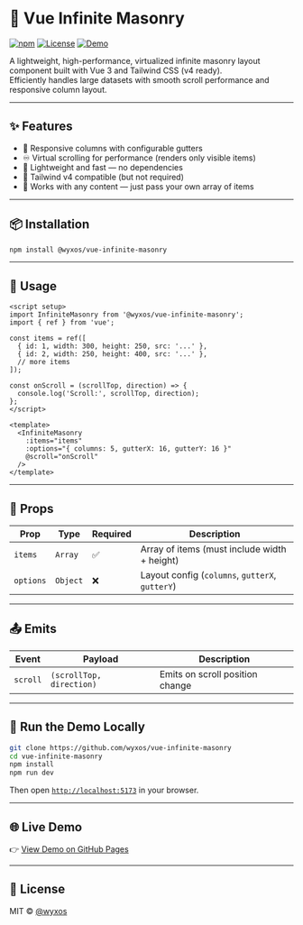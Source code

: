 # 🧱 Vue Infinite Masonry

[![npm](https://img.shields.io/npm/v/@wyxos/vue-infinite-masonry?color=%2300c58e&label=npm)](https://www.npmjs.com/package/@wyxos/vue-infinite-masonry)
[![License](https://img.shields.io/github/license/wyxos/vue-infinite-masonry)](./LICENSE)
[![Demo](https://img.shields.io/badge/Demo-Live%20Preview-blue?logo=githubpages)](https://wyxos.github.io/vue-infinite-masonry/)

A lightweight, high-performance, virtualized infinite masonry layout component built with Vue 3 and Tailwind CSS (v4 ready).  
Efficiently handles large datasets with smooth scroll performance and responsive column layout.

---

## ✨ Features

- 📐 Responsive columns with configurable gutters
- ♾️ Virtual scrolling for performance (renders only visible items)
- 🚀 Lightweight and fast — no dependencies
- 🎨 Tailwind v4 compatible (but not required)
- 🔌 Works with any content — just pass your own array of items

---

## 📦 Installation

```bash
npm install @wyxos/vue-infinite-masonry
```

---

## 🚀 Usage

```vue
<script setup>
import InfiniteMasonry from '@wyxos/vue-infinite-masonry';
import { ref } from 'vue';

const items = ref([
  { id: 1, width: 300, height: 250, src: '...' },
  { id: 2, width: 250, height: 400, src: '...' },
  // more items
]);

const onScroll = (scrollTop, direction) => {
  console.log('Scroll:', scrollTop, direction);
};
</script>

<template>
  <InfiniteMasonry
    :items="items"
    :options="{ columns: 5, gutterX: 16, gutterY: 16 }"
    @scroll="onScroll"
  />
</template>
```

---

## 🔧 Props

| Prop       | Type     | Required | Description                                   |
|------------|----------|----------|-----------------------------------------------|
| `items`    | `Array`  | ✅        | Array of items (must include width + height)  |
| `options`  | `Object` | ❌        | Layout config (`columns`, `gutterX`, `gutterY`) |

---

## 📤 Emits

| Event     | Payload                          | Description                    |
|-----------|----------------------------------|--------------------------------|
| `scroll`  | `(scrollTop, direction)`         | Emits on scroll position change |

---

## 🧪 Run the Demo Locally

```bash
git clone https://github.com/wyxos/vue-infinite-masonry
cd vue-infinite-masonry
npm install
npm run dev
```

Then open [`http://localhost:5173`](http://localhost:5173) in your browser.

---

## 🌐 Live Demo

👉 [View Demo on GitHub Pages](https://wyxos.github.io/vue-infinite-masonry/)

---

## 📄 License

MIT © [@wyxos](https://github.com/wyxos)
```
